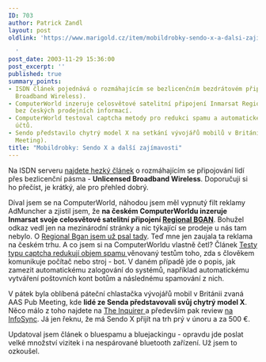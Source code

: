 ```yaml
---
ID: 703
author: Patrick Zandl
layout: post
oldlink: 'https://www.marigold.cz/item/mobildrobky-sendo-x-a-dalsi-zajimavosti

  '
post_date: 2003-11-29 15:36:00
post_excerpt: ''
published: true
summary_points:
- ISDN článek pojednává o rozmáhajícím se bezlicenčním bezdrátovém připojení (Unlicensed
  Broadband Wireless).
- ComputerWorld inzeruje celosvětové satelitní připojení Inmarsat Regional BGAN, ale
  bez českých prodejních informací.
- ComputerWorld testoval captcha metody pro redukci spamu a automatického vytváření
  účtů.
- Sendo představilo chytrý model X na setkání vývojářů mobilů v Británii (AAS Pub
  Meeting).
title: "Mobildrobky: Sendo X a další zajímavosti"
---
```


<p>
Na ISDN serveru <A href="http://www.isdn.cz/clanek.php?cid=5373" target=_blank>najdete hezký článek</A> o rozmáhajícím se připojování lidí přes bezlicenční pásma - <STRONG>Unlicensed Broadband Wireless</STRONG>. Doporučuji si ho přečíst, je krátký, ale pro přehled dobrý. </p>

<p>
Díval jsem se na ComputerWorld, náhodou jsem měl vypnutý filt reklamy AdMuncher a zjistil jsem, že <STRONG>na českém&#160;ComputerWorldu inzeruje Inmarsat svoje celosvětové satelitní připojení </STRONG><A href="http://regionalbgan.inmarsat.com/" target=_blank><STRONG>Regional BGAN</STRONG></A>. Bohužel odkaz vedl jen na mezinárodní stránky a nic týkající se prodeje u nás tam nebylo. O <A href="/zprava.html?id=21038">Regional Bgan jsem už psal tady</A>. Teď mne jen zaujala ta reklama na českém trhu. A co jsem si na ComputerWorldu vlastně četl? Článek <A href="http://www.cw.cz/cw.nsf/ID/02AE8C2042B60FCCC1256DE800832372" target=_blank>Testy typu captcha redukují objem spamu </A>věnovaný testům toho, zda s člověkem komunikuje počítač nebo stroj - bot. V daném případě jde o popis, jak zamezit automatickému zalogování do systémů, například automatickému vytváření poštovních kont botům a následnému spamování z nich. </p>

<p>
V pátek byla oblíbená páteční chlastačka vývojářů mobil v Británii zvaná AAS Pub Meeting, kde <STRONG>lidé ze Senda představovali svůj chytrý model X</STRONG>. Něco málo z toho najdete na <A href="http://www.theinquirer.net/?article=12880" target=_blank>The Inquirer </A>a především pak review <A href="http://www.infosyncworld.com/news/n/4354.html" target=_blank>na InfoSync</A>. Já jen řeknu, že má Sendo X přijít na trh prý v únoru a za 500 &#8364;.</p>

<p>
Updatoval jsem článek o bluespamu a bluejackingu - opravdu jde poslat velké množství vizitek i na nespárované bluetooth zařízení. Už jsem to ozkoušel.</p>